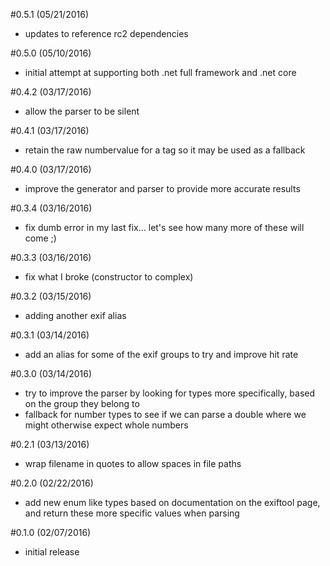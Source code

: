 #0.5.1 (05/21/2016)
- updates to reference rc2 dependencies

#0.5.0 (05/10/2016)
- initial attempt at supporting both .net full framework and .net core

#0.4.2 (03/17/2016)
- allow the parser to be silent

#0.4.1 (03/17/2016)
- retain the raw numbervalue for a tag so it may be used as a fallback

#0.4.0 (03/17/2016)
- improve the generator and parser to provide more accurate results

#0.3.4 (03/16/2016)
- fix dumb error in my last fix... let's see how many more of these will come ;)

#0.3.3 (03/16/2016)
- fix what I broke (constructor to complex)

#0.3.2 (03/15/2016)
- adding another exif alias

#0.3.1 (03/14/2016)
- add an alias for some of the exif groups to try and improve hit rate

#0.3.0 (03/14/2016)
- try to improve the parser by looking for types more specifically, based on the group they belong to  
- fallback for number types to see if we can parse a double where we might otherwise expect whole numbers

#0.2.1 (03/13/2016)
- wrap filename in quotes to allow spaces in file paths

#0.2.0 (02/22/2016)
- add new enum like types based on documentation on the exiftool page, and return these more specific values when parsing 

#0.1.0 (02/07/2016)
- initial release

